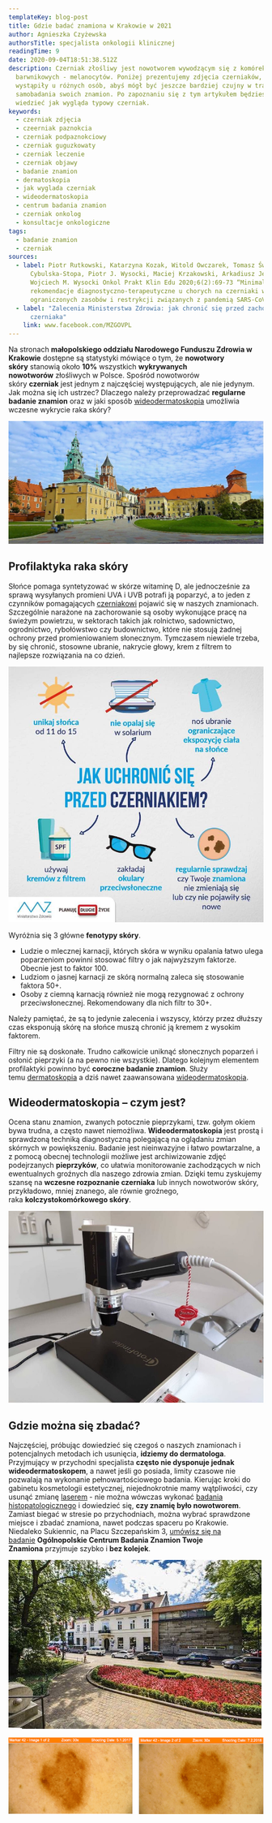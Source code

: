 ```yaml
---
templateKey: blog-post
title: Gdzie badać znamiona w Krakowie w 2021
author: Agnieszka Czyżewska
authorsTitle: specjalista onkologii klinicznej
readingTime: 9
date: 2020-09-04T18:51:38.512Z
description: Czerniak złośliwy jest nowotworem wywodzącym się z komórek
  barwnikowych - melanocytów. Poniżej prezentujemy zdjęcia czerniaków, które
  wystąpiły u różnych osób, abyś mógł być jeszcze bardziej czujny w trakcie
  samobadania swoich znamion. Po zapoznaniu się z tym artykułem będziesz
  wiedzieć jak wygląda typowy czerniak.
keywords:
  - czerniak zdjęcia
  - czeerniak paznokcia
  - czerniak podpaznokciowy
  - czerniak guguzkowaty
  - czerniak leczenie
  - czerniak objawy
  - badanie znamion
  - dermatoskopia
  - jak wyglada czerniak
  - wideodermatoskopia
  - centrum badania znamion
  - czerniak onkolog
  - konsultacje onkologiczne
tags:
  - badanie znamion
  - czerniak
sources:
  - label: Piotr Rutkowski, Katarzyna Kozak, Witold Owczarek, Tomasz Świtaj, Bożena
      Cybulska-Stopa, Piotr J. Wysocki, Maciej Krzakowski, Arkadiusz Jeziorski,
      Wojciech M. Wysocki Onkol Prakt Klin Edu 2020;6(2):69-73 “Minimalne
      rekomendacje diagnostyczno-terapeutyczne u chorych na czerniaki w sytuacji
      ograniczonych zasobów i restrykcji związanych z pandemią SARS-CoV-2.”
  - label: "Zalecenia Ministerstwa Zdrowia: jak chronić się przed zachorowaniem na
      czerniaka"
    link: www.facebook.com/MZGOVPL
---
```

Na stronach **małopolskiego oddziału Narodowego Funduszu Zdrowia w Krakowie** dostępne są statystyki mówiące o tym, że **nowotwory skóry** stanowią około **10%** wszystkich **wykrywanych nowotworów** złośliwych w Polsce. Spośród nowotworów skóry **czerniak** jest jednym z najczęściej występujących, ale nie jedynym. Jak można się ich ustrzec? Dlaczego należy przeprowadzać **regularne badanie znamion** oraz w jaki sposób [wideodermatoskopia](/wideodermatoskopia-komputerowe-badanie-znamion "wideodermatoskopia") umożliwia wczesne wykrycie raka skóry?

![kraków](img/krakow0.jpg)

## Profilaktyka raka skóry

Słońce pomaga syntetyzować w skórze witaminę D, ale jednocześnie za sprawą wysyłanych promieni UVA i UVB potrafi ją poparzyć, a to jeden z czynników pomagających [czerniakowi](/czerniak "Czerniak") pojawić się w naszych znamionach. Szczególnie narażone na zachorowanie są osoby wykonujące pracę na świeżym powietrzu, w sektorach takich jak rolnictwo, sadownictwo, ogrodnictwo, rybołówstwo czy budownictwo, które nie stosują żadnej ochrony przed promieniowaniem słonecznym. Tymczasem niewiele trzeba, by się chronić, stosowne ubranie, nakrycie głowy, krem z filtrem to najlepsze rozwiązania na co dzień.

![Zalecenia Ministerstwa Zdrowia: jak chronić się przed zachorowaniem na czerniaka](img/krakow1.jpg "Zalecenia Ministerstwa Zdrowia: jak chronić się przed zachorowaniem na czerniaka")

Wyróżnia się 3 główne **fenotypy skóry**.

* Ludzie o mlecznej karnacji, których skóra w wyniku opalania łatwo ulega poparzeniom powinni stosować filtry o jak najwyższym faktorze. Obecnie jest to faktor 100.
* Ludziom o jasnej karnacji ze skórą normalną zaleca się stosowanie faktora 50+.
* Osoby z ciemną karnacją również nie mogą rezygnować z ochrony przeciwsłonecznej. Rekomendowany dla nich filtr to 30+.

Należy pamiętać, że są to jedynie zalecenia i wszyscy, którzy przez dłuższy czas eksponują skórę na słońce muszą chronić ją kremem z wysokim faktorem.

Filtry nie są doskonałe. Trudno całkowicie uniknąć słonecznych poparzeń i osłonić pieprzyki (a na pewno nie wszystkie). Dlatego kolejnym elementem profilaktyki powinno być **coroczne badanie znamion**. Służy temu [dermatoskopia](/dermatoskopia-badanie-znamion "dermatoskopia") a dziś nawet zaawansowana [wideodermatoskopia](/wideodermatoskopia-komputerowe-badanie-znamion "wideodermatoskopia").

<More link="/blog/jak-chronic-sie-przed-nowotworem-skory" text="Szczegóły ochrony przed czerniakiem" cta="Sprawdź" />

## Wideodermatoskopia – czym jest?

Ocena stanu znamion, zwanych potocznie pieprzykami, tzw. gołym okiem bywa trudna, a często nawet niemożliwa. **Wideodermatoskopia** jest prostą i sprawdzoną techniką diagnostyczną polegającą na oglądaniu zmian skórnych w powiększeniu. Badanie jest nieinwazyjne i łatwo powtarzalne, a z pomocą obecnej technologii możliwe jest archiwizowanie zdjęć podejrzanych **pieprzyków**, co ułatwia monitorowanie zachodzących w nich ewentualnych groźnych dla naszego zdrowia zmian. Dzięki temu zyskujemy szansę na **wczesne rozpoznanie czerniaka** lub innych nowotworów skóry, przykładowo, mniej znanego, ale równie groźnego, raka **kolczystokomórkowego skóry**.

![Wideodermatoskop Fotofinder Medicam 1000 Portable](img/krakow2.jpg "Wideodermatoskop Fotofinder Medicam 1000 Portable")



## Gdzie można się zbadać?

Najczęściej, próbując dowiedzieć się czegoś o naszych znamionach i potencjalnych metodach ich usunięcia, **idziemy do dermatologa**. Przyjmujący w przychodni specjalista **często nie dysponuje jednak wideodermatoskopem**, a nawet jeśli go posiada, limity czasowe nie pozwalają na wykonanie pełnowartościowego badania. Kierując kroki do gabinetu kosmetologii estetycznej, niejednokrotnie mamy wątpliwości, czy usunąć zmianę [laserem](/laserowe-usuwanie-znamion) - nie można wówczas wykonać [badania histopatologicznego](/chirurgiczne-usuwanie-znamion) i dowiedzieć się, **czy znamię było nowotworem**. Zamiast biegać w stresie po przychodniach, można wybrać sprawdzone miejsce i zbadać znamiona, nawet podczas spaceru po Krakowie. Niedaleko Sukiennic, na Placu Szczepańskim 3, [umówisz się na badanie](/kontakt "Umów się na badanie znamion") **Ogólnopolskie Centrum Badania Znamion Twoje Znamiona** przyjmuje szybko i **bez kolejek**.

<More link="/krakow/badanie-znamion" text="Więcej o badaniu znamion w Krakowie" cta="Sprawdź" />

![czerniak](img/krakow3.jpg "czerniak")

![czerniak](img/krakow4.png "czerniak")